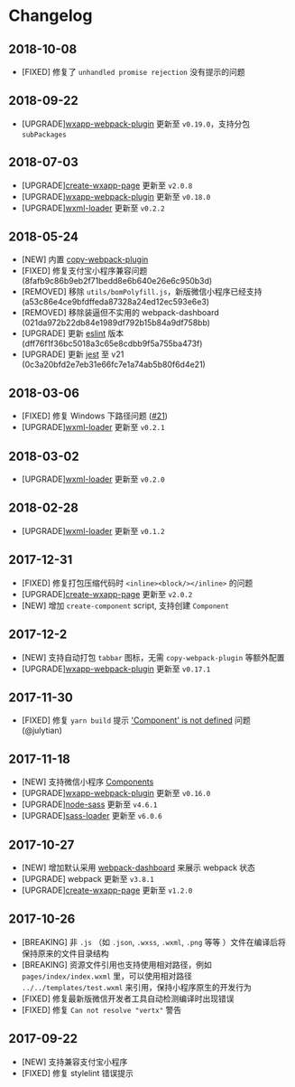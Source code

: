 # Changelog

## 2018-10-08

- [FIXED] 修复了 `unhandled promise rejection` 没有提示的问题

## 2018-09-22

- [UPGRADE][wxapp-webpack-plugin](https://github.com/Cap32/wxapp-webpack-plugin) 更新至 `v0.19.0`，支持分包 `subPackages`

## 2018-07-03

- [UPGRADE][create-wxapp-page](https://github.com/cantonjs/create-wxapp-page) 更新至 `v2.0.8`
- [UPGRADE][wxapp-webpack-plugin](https://github.com/Cap32/wxapp-webpack-plugin) 更新至 `v0.18.0`
- [UPGRADE][wxml-loader](https://github.com/Cap32/wxml-loader) 更新至 `v0.2.2`

## 2018-05-24

- [NEW] 内置 [copy-webpack-plugin](https://github.com/webpack-contrib/copy-webpack-plugin)
- [FIXED] 修复支付宝小程序兼容问题 (8fafb9c86b9eb2f71bedd8e6b640e26e6c950b3d)
- [REMOVED] 移除 `utils/bomPolyfill.js`，新版微信小程序已经支持 (a53c86e4ce9bfdffeda87328a24ed12ec593e6e3)
- [REMOVED] 移除装逼但不实用的 webpack-dashboard (021da972b22db84e1989df792b15b84a9df758bb)
- [UPGRADE] 更新 [eslint](https://github.com/eslint/eslint) 版本 (dff76f1f36bc5018a3c65e8cdbb9f5a755ba473f)
- [UPGRADE] 更新 [jest](https://github.com/facebook/jest) 至 v21 (0c3a20bfd2e7eb31e66fc7e1a74ab5b80f6d4e21)

## 2018-03-06

- [FIXED] 修复 Windows 下路径问题 ([#21](https://github.com/cantonjs/wxapp-boilerplate/issues/21))
- [UPGRADE][wxml-loader](https://github.com/Cap32/wxml-loader) 更新至 `v0.2.1`

## 2018-03-02

- [UPGRADE][wxml-loader](https://github.com/Cap32/wxml-loader) 更新至 `v0.2.0`

## 2018-02-28

- [UPGRADE][wxml-loader](https://github.com/Cap32/wxml-loader) 更新至 `v0.1.2`

## 2017-12-31

- [FIXED] 修复打包压缩代码时 `<inline><block/></inline>` 的问题
- [UPGRADE][create-wxapp-page](https://github.com/cantonjs/create-wxapp-page) 更新至 `v2.0.2`
- [NEW] 增加 `create-component` script, 支持创建 `Component`

## 2017-12-2

- [NEW] 支持自动打包 `tabbar` 图标，无需 `copy-webpack-plugin` 等额外配置
- [UPGRADE][wxapp-webpack-plugin](https://github.com/Cap32/wxapp-webpack-plugin) 更新至 `v0.17.1`

## 2017-11-30

- [FIXED] 修复 `yarn build` 提示 ['Component' is not defined](https://github.com/cantonjs/wxapp-boilerplate/issues/15) 问题 (@julytian)

## 2017-11-18

- [NEW] 支持微信小程序 [Components](https://mp.weixin.qq.com/debug/wxadoc/dev/framework/custom-component/)
- [UPGRADE][wxapp-webpack-plugin](https://github.com/Cap32/wxapp-webpack-plugin) 更新至 `v0.16.0`
- [UPGRADE][node-sass](https://github.com/sass/node-sass) 更新至 `v4.6.1`
- [UPGRADE][sass-loader](https://github.com/webpack-contrib/sass-loader) 更新至 `v6.0.6`

## 2017-10-27

- [NEW] 增加默认采用 [webpack-dashboard](https://github.com/FormidableLabs/webpack-dashboard) 来展示 webpack 状态
- [UPGRADE] webpack 更新至 `v3.8.1`
- [UPGRADE][create-wxapp-page](https://github.com/cantonjs/create-wxapp-page) 更新至 `v1.2.0`

## 2017-10-26

- [BREAKING] 非 `.js` （如 `.json`, `.wxss`, `.wxml`, `.png` 等等 ）文件在编译后将保持原来的文件目录结构
- [BREAKING] 资源文件引用也支持使用相对路径，例如 `pages/index/index.wxml` 里，可以使用相对路径 `../../templates/test.wxml` 来引用，保持小程序原生的开发行为
- [FIXED] 修复最新版微信开发者工具自动检测编译时出现错误
- [FIXED] 修复 `Can not resolve "vertx"` 警告

## 2017-09-22

- [NEW] 支持兼容支付宝小程序
- [FIXED] 修复 stylelint 错误提示
